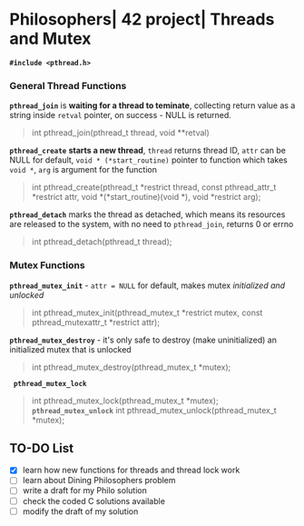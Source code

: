 # Philosophers| 42 project| Threads and Mutex

**`#include <pthread.h>`**
### General Thread Functions

**`pthread_join`** is **waiting for a thread to teminate**, collecting return value as a string inside `retval` pointer, on success - NULL is returned.
>int     pthread_join(pthread_t thread, void **retval)

**`pthread_create`** **starts a new thread**, `thread` returns thread ID, `attr` can be NULL for default, `void * (*start_routine)` pointer to function which takes `void *`, `arg` is argument for the function
>int pthread_create(pthread_t *restrict thread, const pthread_attr_t *restrict attr, void *(*start_routine)(void *), void *restrict arg);

**`pthread_detach`** marks the thread as detached, which means its resources are released to the system, with no need to `pthread_join`, returns 0 or errno
>int pthread_detach(pthread_t thread);

### Mutex Functions
**`pthread_mutex_init`** - `attr = NULL` for default, makes mutex *initialized and unlocked*
> int pthread_mutex_init(pthread_mutex_t *restrict mutex, const pthread_mutexattr_t *restrict attr);

**`pthread_mutex_destroy`** - it's only safe to destroy (make uninitialized) an initialized mutex that is unlocked
> int pthread_mutex_destroy(pthread_mutex_t *mutex);

**` pthread_mutex_lock`** 
> int pthread_mutex_lock(pthread_mutex_t *mutex);
**`pthread_mutex_unlock`**
> int pthread_mutex_unlock(pthread_mutex_t *mutex);


## TO-DO List
- [X] learn how new functions for threads and thread lock work
- [ ] learn about Dining Philosophers problem
- [ ] write a draft for my Philo solution
- [ ] check the coded C solutions available
- [ ] modify the draft of my solution
